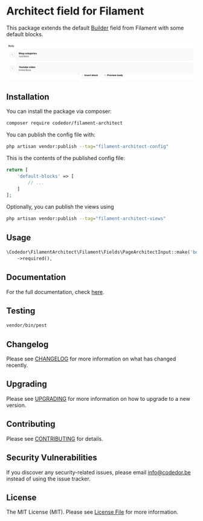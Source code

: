 # Architect field for Filament

This package extends the default [Builder](https://filamentphp.com/docs/2.x/forms/fields#builder) field from Filament with some default blocks.

![architect screenshot](./docs/architect.png)

## Installation

You can install the package via composer:

```bash
composer require codedor/filament-architect
```

You can publish the config file with:

```bash
php artisan vendor:publish --tag="filament-architect-config"
```

This is the contents of the published config file:

```php
return [
    'default-blocks' => [
        // ...
    ]
];
```

Optionally, you can publish the views using

```bash
php artisan vendor:publish --tag="filament-architect-views"
```

## Usage

```php
\Codedor\FilamentArchitect\Filament\Fields\PageArchitectInput::make('body')
    ->required(),
```

## Documentation

For the full documentation, check [here](./docs/index.md).

## Testing

```bash
vendor/bin/pest
```

## Changelog

Please see [CHANGELOG](CHANGELOG.md) for more information on what has changed recently.

## Upgrading

Please see [UPGRADING](UPGRADING.md) for more information on how to upgrade to a new version.

## Contributing

Please see [CONTRIBUTING](CONTRIBUTING.md) for details.

## Security Vulnerabilities

If you discover any security-related issues, please email info@codedor.be instead of using the issue tracker.

## License

The MIT License (MIT). Please see [License File](LICENSE.md) for more information.
